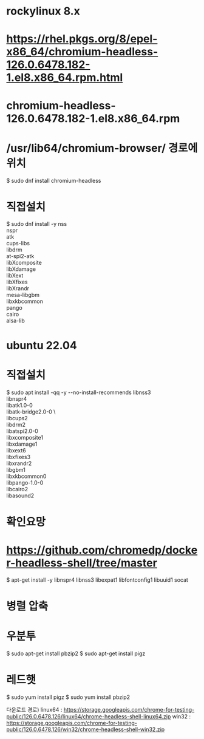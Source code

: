 
# rockylinux 8.x
# https://rhel.pkgs.org/8/epel-x86_64/chromium-headless-126.0.6478.182-1.el8.x86_64.rpm.html
# chromium-headless-126.0.6478.182-1.el8.x86_64.rpm
# /usr/lib64/chromium-browser/ 경로에 위치
$ sudo dnf install chromium-headless

# 직접설치
$ sudo dnf install -y nss \
    nspr \
    atk \
    cups-libs \
    libdrm \
    at-spi2-atk \
    libXcomposite \
    libXdamage \
    libXext \
    libXfixes \
    libXrandr \
    mesa-libgbm \
    libxkbcommon \
    pango \
    cairo \
    alsa-lib



# ubuntu 22.04
# 직접설치
$ sudo apt install -qq -y --no-install-recommends libnss3 \
    libnspr4 \
    libatk1.0-0 \
    libatk-bridge2.0-0 \  
    libcups2 \
    libdrm2 \
    libatspi2.0-0 \
    libxcomposite1 \
    libxdamage1 \
    libxext6 \
    libxfixes3 \
    libxrandr2 \
    libgbm1 \
    libxkbcommon0 \
    libpango-1.0-0 \
    libcairo2 \
    libasound2

# 확인요망
# https://github.com/chromedp/docker-headless-shell/tree/master
$ apt-get install -y libnspr4 libnss3 libexpat1 libfontconfig1 libuuid1 socat


# 병렬 압축
# 우분투
$ sudo apt-get install pbzip2
$ sudo apt-get install pigz

# 레드햇
$ sudo yum install pigz
$ sudo yum install pbzip2

다운로드 경로)
linux64 : https://storage.googleapis.com/chrome-for-testing-public/126.0.6478.126/linux64/chrome-headless-shell-linux64.zip
win32 : https://storage.googleapis.com/chrome-for-testing-public/126.0.6478.126/win32/chrome-headless-shell-win32.zip